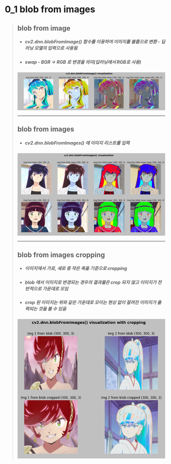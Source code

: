 # 0_1 blob from images
> ## blob from image
> + ##### cv2.dnn.blobFromImage() 함수를 이용하여 이미지를 블롭으로 변환 - 딥러닝 모델의 입력으로 사용됨
> + ##### swap - BGR -> RGB 로 변경을 의미(딥러닝에서 RGB로 사용)
> ![blob from image lum](./Images/blobFromImage_lum.PNG)   
> - - -   
> ## blob from images
> + ##### cv2.dnn.blobFromImages() 에 이미지 리스트를 입력
> ![blob from images sakura and shinobu](./Images/blobFromImages_sakura_and_shinobu.PNG)   
> - - -   
> ## blob from images cropping
> + ##### 이미지에서 가로, 세로 중 작은 축을 기준으로 cropping
> + ##### blob 에서 이미지로 변경되는 경우의 결과물은 crop 되지 않고 이미지가 전반적으로 가운데로 모임
> + ##### crop 된 이미지는 위와 같은 가운데로 모이는 현상 없이 잘려진 이미지가 출력되는 것을 볼 수 있음
> ![blob from images cropping benten and oyuki](./Images/blobFromImages_cropping_benten_and_oyuki.PNG)   
